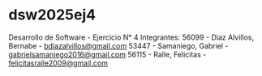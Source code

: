 # dsw2025ej4
Desarrollo de Software - Ejercicio N° 4
Integrantes:
            56099 - Diaz Alvillos, Bernabe - bdiazalvillos@gmail.com
            53447 - Samaniego, Gabriel - gabrielsamaniego2016@gmail.com
            56115 - Ralle, Felicitas - felicitasralle2009@gmail.com
